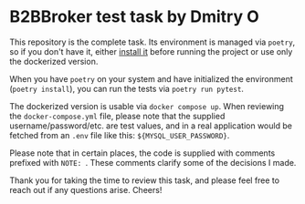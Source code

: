 # B2BBroker test task by Dmitry O

This repository is the complete task. Its environment is managed via `poetry`, so if you don't have it, either [install it](https://python-poetry.org/docs/) before running the project or use only the dockerized version.

When you have `poetry` on your system and have initialized the environment (`poetry install`), you can run the tests via `poetry run pytest`.

The dockerized version is usable via `docker compose up`. When reviewing the `docker-compose.yml` file, please note that the supplied username/password/etc. are test values, and in a real application would be fetched from an `.env` file like this: `${MYSQL_USER_PASSWORD}`.

Please note that in certain places, the code is supplied with comments prefixed with `NOTE: `. These comments clarify some of the decisions I made.

Thank you for taking the time to review this task, and please feel free to reach out if any questions arise. Cheers!
